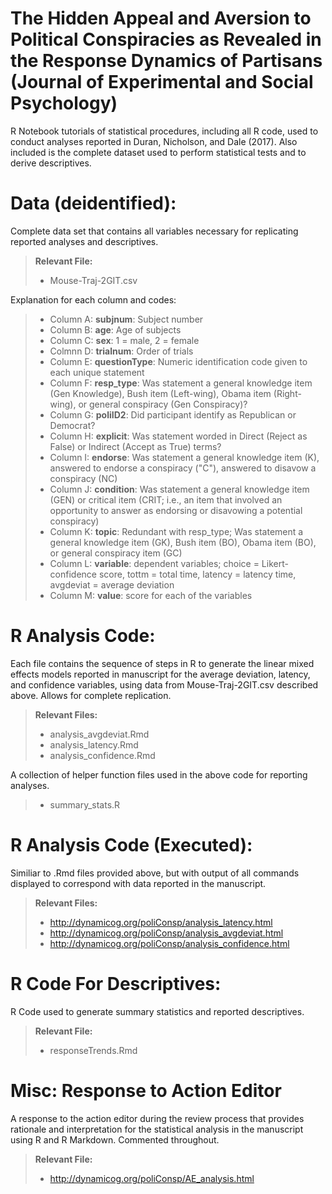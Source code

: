 The Hidden Appeal and Aversion to Political Conspiracies as Revealed in the Response Dynamics of Partisans (Journal of Experimental and Social Psychology)
===================

R Notebook tutorials of statistical procedures, including all R code, used to conduct analyses reported in Duran, Nicholson, and Dale (2017). Also included is the complete dataset used to perform statistical tests and to derive descriptives. 

Data (deidentified):
===================

Complete data set that contains all variables necessary for replicating reported analyses and descriptives. 

> **Relevant File:**
> - Mouse-Traj-2GIT.csv

Explanation for each column and codes:

> - Column A: **subjnum**: Subject number 
> - Column B: **age**: Age of subjects
> - Column C: **sex**: 1 = male, 2 = female
> - Colmnn D: **trialnum**: Order of trials 
> - Column E: **questionType**: Numeric identification code given to each unique statement 
> - Column F: **resp_type**: Was statement a general knowledge item (Gen Knowledge), Bush item (Left-wing), Obama item (Right-wing), or general conspiracy (Gen Conspiracy)?
> - Column G: **poliID2**: Did participant identify as Republican or Democrat? 
> - Column H: **explicit**: Was statement worded in Direct (Reject as False) or Indirect (Accept as True) terms?
> - Column I: **endorse**: Was statement a general knowledge item (K), answered to endorse a conspiracy ("C"), answered to disavow a conspiracy (NC)
> - Column J: **condition**: Was statement a general knowledge item (GEN) or critical item (CRIT; i.e., an item that involved an opportunity to answer as endorsing or disavowing a potential conspiracy)
> - Column K: **topic**: Redundant with resp_type; Was statement a general knowledge item (GK), Bush item (BO), Obama item (BO), or general conspiracy item (GC)
> - Column L: **variable**: dependent variables; choice = Likert-confidence score, tottm = total time, latency = latency time, avgdeviat = average deviation
> - Column M: **value**: score for each of the variables

R Analysis Code: 
===================

Each file contains the sequence of steps in R to generate the linear mixed effects models reported in manuscript for the average deviation, latency, and confidence variables, using data from Mouse-Traj-2GIT.csv described above. Allows for complete replication.

> **Relevant Files:**
> - analysis_avgdeviat.Rmd 
> - analysis_latency.Rmd
> - analysis_confidence.Rmd

A collection of helper function files used in the above code for reporting analyses.

> - summary_stats.R

R Analysis Code (Executed):
===================

Similiar to .Rmd files provided above, but with output of all commands displayed to correspond with data reported in the manuscript. 

> **Relevant Files:**
> - http://dynamicog.org/poliConsp/analysis_latency.html
> - http://dynamicog.org/poliConsp/analysis_avgdeviat.html
> - http://dynamicog.org/poliConsp/analysis_confidence.html

R Code For Descriptives: 
===================

R Code used to generate summary statistics and reported descriptives. 

> **Relevant File:**
> - responseTrends.Rmd

Misc: Response to Action Editor  
===================

A response to the action editor during the review process that provides rationale and interpretation for the statistical analysis in the manuscript using R and R Markdown. Commented throughout.  

> **Relevant File:**
> - http://dynamicog.org/poliConsp/AE_analysis.html






